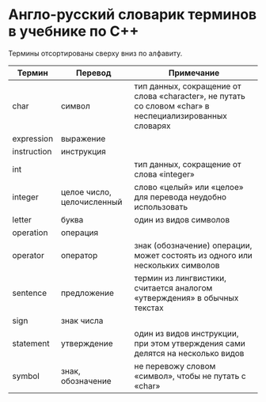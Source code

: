 # Англо-русский словарик терминов в учебнике по C++

Термины отсортированы сверху вниз по алфавиту.

| Термин | Перевод | Примечание |
| --- | --- | --- |
| char | символ | тип данных, сокращение от слова «character», не путать со словом «char» в неспециализированных словарях |
| expression | выражение | |
| instruction | инструкция | |
| int |  | тип данных, сокращение от слова «integer» |
| integer | целое число, целочисленный | слово «целый» или «целое» для перевода неудобно использовать |
| letter | буква | один из видов символов |
| operation | операция |  |
| operator | оператор | знак (обозначение) операции, может состоять из одного или нескольких символов |
| sentence | предложение | термин из лингвистики, считается аналогом «утверждения» в обычных текстах |
| sign | знак числа |  |
| statement | утверждение | один из видов инструкции, при этом утверждения сами делятся на несколько видов |
| symbol | знак, обозначение | не перевожу словом «символ», чтобы не путать с «char» |
